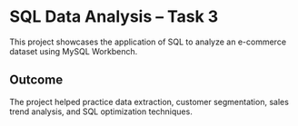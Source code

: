 # SQL Data Analysis – Task 3

This project showcases the application of SQL to analyze an e-commerce dataset using MySQL Workbench.

## Outcome
The project helped practice data extraction, customer segmentation, sales trend analysis, and SQL optimization techniques.
